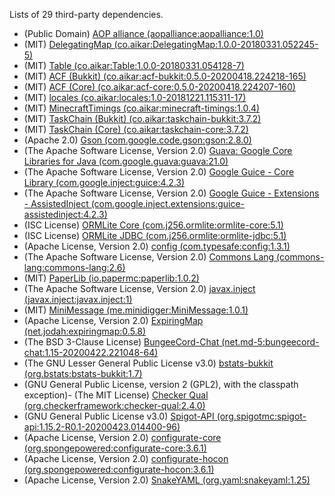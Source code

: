 Lists of 29 third-party dependencies.
- (Public Domain) [AOP alliance (aopalliance:aopalliance:1.0)](http://aopalliance.sourceforge.net)
- (MIT) [DelegatingMap (co.aikar:DelegatingMap:1.0.0-20180331.052245-5)]()
- (MIT) [Table (co.aikar:Table:1.0.0-20180331.054128-7)]()
- (MIT) [ACF (Bukkit) (co.aikar:acf-bukkit:0.5.0-20200418.224218-165)](https://acf.emc.gs/acf-bukkit)
- (MIT) [ACF (Core) (co.aikar:acf-core:0.5.0-20200418.224207-160)](https://acf.emc.gs/acf-core)
- (MIT) [locales (co.aikar:locales:1.0-20181221.115311-17)]()
- (MIT) [MinecraftTimings (co.aikar:minecraft-timings:1.0.4)]()
- (MIT) [TaskChain (Bukkit) (co.aikar:taskchain-bukkit:3.7.2)](https://taskchain.emc.gs/taskchain-bukkit)
- (MIT) [TaskChain (Core) (co.aikar:taskchain-core:3.7.2)](https://taskchain.emc.gs/taskchain-core)
- (Apache 2.0) [Gson (com.google.code.gson:gson:2.8.0)](https://github.com/google/gson/gson)
- (The Apache Software License, Version 2.0) [Guava: Google Core Libraries for Java (com.google.guava:guava:21.0)](https://github.com/google/guava/guava)
- (The Apache Software License, Version 2.0) [Google Guice - Core Library (com.google.inject:guice:4.2.3)](https://github.com/google/guice/guice)
- (The Apache Software License, Version 2.0) [Google Guice - Extensions - AssistedInject (com.google.inject.extensions:guice-assistedinject:4.2.3)](https://github.com/google/guice/extensions-parent/guice-assistedinject)
- (ISC License) [ORMLite Core (com.j256.ormlite:ormlite-core:5.1)](http://ormlite.sourceforge.net/)
- (ISC License) [ORMLite JDBC (com.j256.ormlite:ormlite-jdbc:5.1)](http://ormlite.sourceforge.net/)
- (Apache License, Version 2.0) [config (com.typesafe:config:1.3.1)](https://github.com/typesafehub/config)
- (The Apache Software License, Version 2.0) [Commons Lang (commons-lang:commons-lang:2.6)](http://commons.apache.org/lang/)
- (MIT) [PaperLib (io.papermc:paperlib:1.0.2)](https://github.com/PaperMC/PaperLib)
- (The Apache Software License, Version 2.0) [javax.inject (javax.inject:javax.inject:1)](http://code.google.com/p/atinject/)
- (MIT) [MiniMessage (me.minidigger:MiniMessage:1.0.1)](https://github.com/MiniDigger/MiniMessage)
- (Apache License, Version 2.0) [ExpiringMap (net.jodah:expiringmap:0.5.8)](http://github.com/jhalterman/expiringmap/)
- (The BSD 3-Clause License) [BungeeCord-Chat (net.md-5:bungeecord-chat:1.15-20200422.221048-64)](https://github.com/SpigotMC/BungeeCord/bungeecord-chat)
- (The GNU Lesser General Public License v3.0) [bstats-bukkit (org.bstats:bstats-bukkit:1.7)](https://bstats.org/bstats-bukkit/)
- (GNU General Public License, version 2 (GPL2), with the classpath exception)- (The MIT License) [Checker Qual (org.checkerframework:checker-qual:2.4.0)](https://checkerframework.org)
- (GNU General Public License v3.0) [Spigot-API (org.spigotmc:spigot-api:1.15.2-R0.1-20200423.014400-96)](https://www.spigotmc.org/)
- (Apache License, Version 2.0) [configurate-core (org.spongepowered:configurate-core:3.6.1)](https://github.com/SpongePowered/configurate/)
- (Apache License, Version 2.0) [configurate-hocon (org.spongepowered:configurate-hocon:3.6.1)](https://github.com/SpongePowered/configurate/)
- (Apache License, Version 2.0) [SnakeYAML (org.yaml:snakeyaml:1.25)](http://www.snakeyaml.org)
